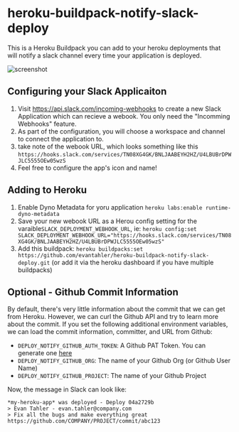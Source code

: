 # heroku-buildpack-notify-slack-deploy

This is a Heroku Buildpack you can add to your heroku deployments that will notify a slack channel every time your application is deployed.

![screenshot](https://raw.githubusercontent.com/evantahler/heroku-buildpack-notify-slack-deploy/master/sceenshot.png)

## Configuring your Slack Applicaiton

1. Visit https://api.slack.com/incoming-webhooks to create a new Slack Application which can recieve a webook. You only need the "Incomming Webhooks" feature.
2. As part of the configuration, you will choose a workspace and channel to connect the application to.
3. take note of the webook URL, which looks something like this `https://hooks.slack.com/services/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S`
4. Feel free to configure the app's icon and name!

## Adding to Heroku

1. Enable Dyno Metadata for yoru application `heroku labs:enable runtime-dyno-metadata`
1. Save your new webook URL as a Herou config setting for the varaible`SLACK_DEPLOYMENT_WEBHOOK_URL`, ie: `heroku config:set SLACK_DEPLOYMENT_WEBHOOK_URL="https://hooks.slack.com/services/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S"`
1. Add this buildpack: `heroku buildpacks:set https://github.com/evantahler/heroku-buildpack-notify-slack-deploy.git` (or add it via the heroku dashboard if you have multiple buildpacks)

## Optional - Github Commit Information

By default, there's very little information about the commit that we can get from Heroku. However, we can curl the Github API and try to learn more about the commit. If you set the following additional environment variables, we can load the commit information, committer, and URL from Github:

- `DEPLOY_NOTIFY_GITHUB_AUTH_TOKEN`: A Github PAT Token. You can generate one [here](https://docs.github.com/en/github/authenticating-to-github/creating-a-personal-access-token)
- `DEPLOY_NOTIFY_GITHUB_ORG`: The name of your Github Org (or Github User Name)
- `DEPLOY_NOTIFY_GITHUB_PROJECT`: The name of your Github Project

Now, the message in Slack can look like:

```
*my-heroku-app* was deployed - Deploy 04a2729b
> Evan Tahler - evan.tahler@company.com
> Fix all the bugs and make everything great
https://github.com/COMPANY/PROJECT/commit/abc123
```
